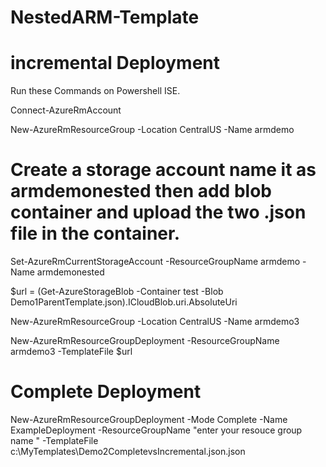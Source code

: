 # NestedARM-Template 

# incremental Deployment



Run these Commands on Powershell ISE.

Connect-AzureRmAccount 

New-AzureRmResourceGroup -Location CentralUS -Name armdemo
# Create a storage account name it as armdemonested then add blob container and upload the two .json file in the container. 



Set-AzureRmCurrentStorageAccount -ResourceGroupName armdemo -Name armdemonested

$url = (Get-AzureStorageBlob -Container test -Blob Demo1ParentTemplate.json).ICloudBlob.uri.AbsoluteUri

New-AzureRmResourceGroup -Location CentralUS -Name armdemo3

New-AzureRmResourceGroupDeployment -ResourceGroupName armdemo3 -TemplateFile $url


# Complete Deployment  

New-AzureRmResourceGroupDeployment -Mode Complete -Name ExampleDeployment -ResourceGroupName "enter your resouce group name " -TemplateFile c:\MyTemplates\Demo2CompletevsIncremental.json.json 
